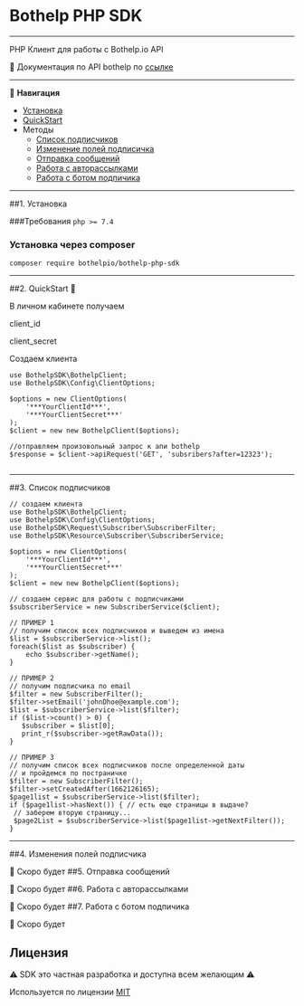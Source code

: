 # Bothelp PHP SDK

---

PHP Клиент для работы с Bothelp.io API

📖 Документация по API bothelp по [ссылке](https://main.bothelp.io/swagger)

---
📑 **Навигация**
- [Установка](#1-)
- [QuickStart](#2-quickstart)
- Методы
    - [Список подписчиков](#3--)
    - [Изменение полей подписичка](#4-)
    - [Отправка сообщений](#5-)
    - [Работа с авторассылками](#6-)
    - [Работа с ботом подпичика](#7-)

---

##1. Установка

###Требования 
```php >= 7.4``` 

### Установка через composer 
``` composer require bothelpio/bothelp-php-sdk ```

----
##2. QuickStart 🚀

В личном кабинете получаем

client_id

client_secret

Создаем клиента
```phpt
use BothelpSDK\BothelpClient;
use BothelpSDK\Config\ClientOptions;

$options = new ClientOptions(
    '***YourClientId***',
    '***YourClientSecret***'
);
$client = new new BothelpClient($options);

//отправляем произовольный запрос к апи bothelp
$response = $client->apiRequest('GET', 'subsribers?after=12323');
 
```
---
##3. Список подписчиков
```phpt
// создаем клиента
use BothelpSDK\BothelpClient;
use BothelpSDK\Config\ClientOptions;
use BothelpSDK\Request\Subscriber\SubscriberFilter;
use BothelpSDK\Resource\Subscriber\SubscriberService;

$options = new ClientOptions(
    '***YourClientId***',
    '***YourClientSecret***'
);
$client = new new BothelpClient($options);

// создаем сервис для работы с подписчиками
$subscriberService = new SubscriberService($client);

// ПРИМЕР 1 
// получим список всех подписчиков и выведем из имена
$list = $subscriberService->list();
foreach($list as $subscriber) {
    echo $subscriber->getName();
}

// ПРИМЕР 2
// получим подписчика по email
$filter = new SubscriberFilter();
$filter->setEmail('johnDhoe@example.com');
$list = $subscriberService->list($filter);
if ($list->count() > 0) {
   $subscriber = $list[0];
   print_r($subscriber->getRawData());
}

// ПРИМЕР 3
// получим список всех подписчиков после определенной даты 
// и пройдемся по постраничке
$filter = new SubscriberFilter();
$filter->setCreatedAfter(1662126165);
$page1list = $subscriberService->list($filter);
if ($page1list->hasNext()) { // есть еще страницы в выдаче?
 // заберем вторую страницу...
 $page2List = $subscriberService->list($page1list->getNextFilter());
}

```
---
##4. Изменения полей подписчика

:construction_worker: Скоро будет
##5. Отправка сообщений

:construction_worker: Скоро будет
##6. Работа с авторассылками

:construction_worker: Скоро будет
##7. Работа с ботом подпичика

:construction_worker: Скоро будет

## Лицензия

:warning: SDK это частная разработка и доступна всем желающим :warning:

Используется по лицензии [MIT](https://github.com/git/git-scm.com/blob/main/MIT-LICENSE.txt)